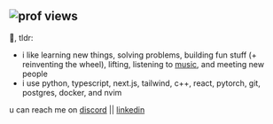 ## ![prof views](https://komarev.com/ghpvc/?username=sidsurakanti&label=Profile%20views&color=000000&style=flat)

👋, tldr:
  - i like learning new things, solving problems, building fun stuff (+ reinventing the wheel), lifting, listening to [music](https://www.last.fm/user/shweeb_), and meeting new people
  - i use python, typescript, next.js, tailwind, c++, react, pytorch, git, postgres, docker, and nvim

u can reach me on [discord](https://discord.com/users/521872289231273994) || [linkedin](https://www.linkedin.com/in/sidsurakanti/)
